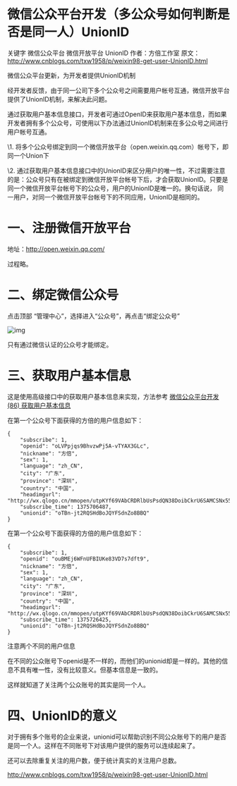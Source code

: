 # 微信公众平台开发（多公众号如何判断是否是同一人）UnionID

关键字 微信公众平台 微信开放平台 UnionID
作者：方倍工作室
原文：<http://www.cnblogs.com/txw1958/p/weixin98-get-user-UnionID.html>

 

微信公众平台更新，为开发者提供UnionID机制

经开发者反馈，由于同一公司下多个公众号之间需要用户帐号互通，微信开放平台提供了UnionID机制，来解决此问题。

通过获取用户基本信息接口，开发者可通过OpenID来获取用户基本信息，而如果开发者拥有多个公众号，可使用以下办法通过UnionID机制来在多公众号之间进行用户帐号互通。

\1. 将多个公众号绑定到同一个微信开放平台（open.weixin.qq.com）帐号下，即同一个Union下

\2. 通过获取用户基本信息接口中的UnionID来区分用户的唯一性，不过需要注意的是：公众号只有在被绑定到微信开放平台帐号下后，才会获取UnionID。只要是同一个微信开放平台帐号下的公众号，用户的UnionID是唯一的。换句话说， 同一用户，对同一个微信开放平台帐号下的不同应用，UnionID是相同的。

 

# 一、注册微信开放平台

地址：http://open.weixin.qq.com/

过程略。

 

# 二、绑定微信公众号

点击顶部 “管理中心”，选择进入“公众号”，再点击“绑定公众号”

![img](https://images0.cnblogs.com/i/340216/201406/271642313838071.png)

只有通过微信认证的公众号才能绑定。

 

# 三、获取用户基本信息

这是使用高级接口中的获取用户基本信息来实现，方法参考 [微信公众平台开发(86) 获取用户基本信息](http://www.cnblogs.com/txw1958/p/weixin-get-user-basic-info.html)

在第一个公众号下面获得的方倍的用户信息如下：

```
{
    "subscribe": 1,
    "openid": "oLVPpjqs9BhvzwPj5A-vTYAX3GLc",
    "nickname": "方倍",
    "sex": 1,
    "language": "zh_CN",
    "city": "广东",
    "province": "深圳",
    "country": "中国",
    "headimgurl": "http://wx.qlogo.cn/mmopen/utpKYf69VAbCRDRlbUsPsdQN38DoibCkrU6SAMCSNx558eTaLVM8PyM6jlEGzOrH67hyZibIZPXu4BK1XNWzSXB3Cs4qpBBg18/0",
    "subscribe_time": 1375706487,
    "unionid": "oTBn-jt2RQSHdBoJQYFSdnZo8BBQ"
}
```

 

在第一个公众号下面获得的方倍的用户信息如下：

 

```
{
    "subscribe": 1,
    "openid": "ouBMEj6WFnUFBIUKe83VD7s7dft9",
    "nickname": "方倍",
    "sex": 1,
    "language": "zh_CN",
    "city": "广东",
    "province": "深圳",
    "country": "中国",
    "headimgurl": "http://wx.qlogo.cn/mmopen/utpKYf69VAbCRDRlbUsPsdQN38DoibCkrU6SAMCSNx558eTaLVM8PyM6jlEGzOrH67hyZibIZPXu4BK1XNWzSXB3Cs4qpBBg18/0",
    "subscribe_time": 1375726425,
    "unionid": "oTBn-jt2RQSHdBoJQYFSdnZo8BBQ"
}
```

注意两个不同的用户信息

在不同的公众账号下openid是不一样的，而他们的unionid却是一样的。其他的信息不具有唯一性，没有比较意义。但基本信息是一致的。

这样就知道了关注两个公众账号的其实是同一个人。

 

# 四、UnionID的意义

对于拥有多个账号的企业来说，unionid可以帮助识别不同公众账号下的用户是否是同一个人。这样在不同账号下对该用户提供的服务可以连续起来了。

还可以去除重复关注的用户数，便于统计真实的关注用户总数。





http://www.cnblogs.com/txw1958/p/weixin98-get-user-UnionID.html

 

 